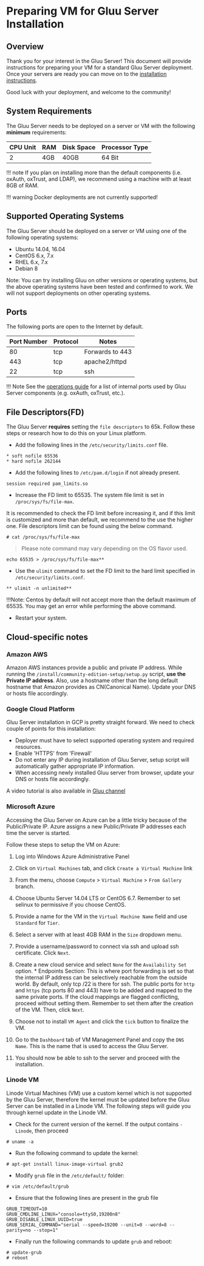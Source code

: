 # Preparing VM for Gluu Server Installation
## Overview
Thank you for your interest in the Gluu Server! This document will provide instructions for preparing your VM for a standard Gluu Server deployment. Once your servers are ready you can move on to the [installation instructions](../installation-guide/install.md). 

Good luck with your deployment, and welcome to the community!

## System Requirements

The Gluu Server needs to be deployed on a server or VM with the following **minimum** requirements: 

|CPU Unit  |    RAM     |   Disk Space      | Processor Type |
|----------|------------|-------------------|----------------|
|       2  |    4GB     |   40GB            |  64 Bit        |

!!! note
    If you plan on installing more than the default components (i.e. oxAuth, oxTrust, and LDAP), we recommend using a machine with at least 8GB of RAM. 

!!! warning
    Docker deployments are not currently supported! 

## Supported Operating Systems
The Gluu Server should be deployed on a server or VM using one of the following operating systems:

- Ubuntu 14.04, 16.04
- CentOS 6.x, 7.x
- RHEL 6.x, 7.x
- Debian 8

Note: You can try installing Gluu on other versions or operating systems, but the above operating systems have been tested and confirmed to work. We will not support deployments on other operating systems. 

## Ports

The following ports are open to the Internet by default.

|       Port Number     |       Protocol        |   Notes          |
|-----------------------|-----------------------|------------------|
|       80              |       tcp             | Forwards to 443  |
|       443             |       tcp             | apache2/httpd    |
|       22              |       tcp             | ssh              |

!!! Note
    See the [operations guide](../operation/ports.md) for a list of internal ports used by Gluu Server components (e.g. oxAuth, oxTrust, etc.). 

## File Descriptors(FD)

The Gluu Server **requires** setting the `file descriptors` to 65k. 
Follow these steps or research how to do this on your Linux platform.

* Add the following lines in the `/etc/security/limits.conf` file.

```
* soft nofile 65536
* hard nofile 262144
```

* Add the following lines to `/etc/pam.d/login` if not already present.
```
session required pam_limits.so
```

* Increase the FD limit to 65535. The system file limit 
is set in `/proc/sys/fs/file-max`.

It is recommended to check the FD limit before increasing it, 
and if this limit is customized and more than default, 
we recommend to the use the higher one.
File descriptors limit can be found using the below command. 

```
# cat /proc/sys/fs/file-max
```
> Please note command may vary depending on the OS flavor used.

```
echo 65535 > /proc/sys/fs/file-max**
```
* Use the `ulimit` command to set the FD limit to the hard limit specified in `/etc/security/limits.conf`.

```
** ulimit -n unlimited**
```

!!!Note:
    Centos by default will not accept more than the default maximum of 65535. You may get an error while performing the above command.

* Restart your system.     

## Cloud-specific notes

### Amazon AWS      

Amazon AWS instances provide a public and private IP address. While
running the `/install/community-edition-setup/setup.py` script, **use the
Private IP address**. Also, use a hostname other than the long default
hostname that Amazon provides as CN(Canonical Name). Update your DNS or hosts file accordingly.

### Google Cloud Platform

Gluu Server installation in GCP is pretty straight forward. We need to check couple of 
points for this installation: 

 - Deployer must have to select supported operating system and required resources. 
 - Enable 'HTTPS' from 'Firewall'
 - Do not enter any IP during installation of Gluu Server, setup script will automatically 
gather appropriate IP information. 
 - When accessing newly installed Gluu server from browser, update your DNS or hosts file accordingly. 
 
 A video tutorial is also available in [Gluu channel](https://www.youtube.com/watch?v=0RskrQG8km8)

### Microsoft Azure      

Accessing the Gluu Server on Azure can be a little tricky because of
the Public/Private IP. Azure assigns a new Public/Private IP
addresses each time the server is started. 

Follow these steps to setup the VM on Azure:
    
1. Log into Windows Azure Administrative Panel

2. Click on `Virtual Machines` tab, and click `Create a Virtual Machine` link

3. From the menu, choose `Compute` > `Virtual Machine` > `From Gallery` branch.

4. Choose Ubuntu Server 14.04 LTS or CentOS 6.7. Remember to set selinux
   to permissive if you choose CentOS.

5. Provide a name for the VM in the `Virtual Machine Name` field and use `Standard` for `Tier`.

6. Select a server with at least 4GB RAM in the `Size` dropdown menu.

7. Provide a username/password to connect via ssh and upload ssh certificate. Click `Next`.

8. Create a new cloud service and select `None` for the `Availability Set` option.
        * Endpoints Section: This is where port forwarding is set so
      that the internal IP address can be selectively reachable from
      the outside world. By default, only tcp /22 is there for ssh. The
      public ports for `http` and `https` (tcp ports 80 and 443) have to be
      added and mapped to the same private ports. If the cloud mappings
      are flagged conflicting, proceed without setting them. Remember to
      set them after the creation of the VM. Then, click `Next`.

9. Choose not to install `VM Agent` and click the `tick` button to
   finalize the VM.

10. Go to the `Dashboard` tab of VM Management Panel and copy the `DNS
    Name`. This is the name that is used to access the Gluu Server.

11. You should now be able to ssh to the server and proceed with the 
    installation.


### Linode VM

Linode Virtual Machines (VM) use a custom kernel which is not 
supported by the Gluu Server, therefore the kernel must be updated before 
the Gluu Server can be installed in a Linode VM. The following steps will 
guide you through kernel update in the Linode VM.

* Check for the current version of the kernel. If the output contains `-Linode`, then proceed
```
# uname -a
```

* Run the following command to update the kernel:
```
# apt-get install linux-image-virtual grub2
```

* Modify `grub` file in the `/etc/default/` folder:
```
# vim /etc/default/grub
```

  * Ensure that the following lines are present in the grub file
```
GRUB_TIMEOUT=10
GRUB_CMDLINE_LINUX="console=ttyS0,19200n8"
GRUB_DISABLE_LINUX_UUID=true
GRUB_SERIAL_COMMAND="serial --speed=19200 --unit=0 --word=8 --parity=no --stop=1"
```

* Finally run the following commands to update `grub` and reboot:
```
# update-grub
# reboot
```
